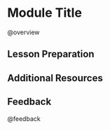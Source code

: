 <!--
module_id: 
author:   Your Name
email:    email@chop.edu
version:  0.0.0
current_version_description: Brief description of why this version exists
module_type: exercise
docs_version: 4.0.0
language: en
narrator: UK English Female
mode: Textbook

title: Module Title
comment:  This is a short, focused description of the module.

long_description: This is a longer description, which should be understandable for a lay audience.

estimated_time_in_minutes: 

@pre_reqs
List any skills or knowledge needed to complete this module here.
@end

@learning_objectives  


- identify key elements
- create a product
- do a task
- articulate the rationale for something
@end

good_first_module: 
coding_required: true
coding_level: 
coding_language: 

@sets_you_up_for

@end

@depends_on_knowledge_available_in

@end

@version_history 

Previous versions: 

- [x.x.x](link): that version's current version description
- [x.x.x](link): that version's current version description
- [x.x.x](link): that version's current version description
@end

import: https://raw.githubusercontent.com/arcus/education_modules/main/_module_templates/macros.md
-->

# Module Title

@overview

## Lesson Preparation

## Additional Resources

## Feedback

@feedback
